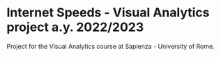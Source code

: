 # Internet Speeds - Visual Analytics project a.y. 2022/2023
Project for the Visual Analytics course at Sapienza - University of Rome.
